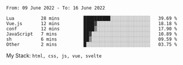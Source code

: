 <!--START_SECTION:waka-->

```text
From: 09 June 2022 - To: 16 June 2022

Lua          28 mins         ██████████░░░░░░░░░░░░░░░   39.69 %
Vue.js       12 mins         ████▓░░░░░░░░░░░░░░░░░░░░   18.18 %
conf         12 mins         ████▒░░░░░░░░░░░░░░░░░░░░   17.90 %
JavaScript   7 mins          ██▓░░░░░░░░░░░░░░░░░░░░░░   10.89 %
sh           6 mins          ██▒░░░░░░░░░░░░░░░░░░░░░░   09.59 %
Other        2 mins          █░░░░░░░░░░░░░░░░░░░░░░░░   03.75 %
```

<!--END_SECTION:waka-->
My Stack: `html, css, js, vue, svelte`
